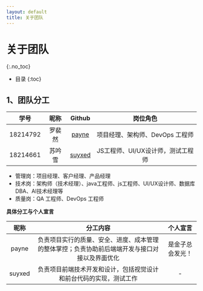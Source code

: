 ```yaml
---
layout: default
title: 关于团队
---
```


# 关于团队
{:.no_toc}

* 目录
{:toc}

## 1、团队分工

|学号|昵称|Github|岗位角色|
|:--:|:--:|:--:|:--:|
|18214792|罗裴然|[payne](https://github.com/micblo)|项目经理、架构师、DevOps 工程师|
|18214661|苏吟雪|[suyxed](https://github.com/suyxed)|JS工程师、UI/UX设计师，测试工程师|

* 管理岗：项目经理、客户经理、产品经理
* 技术岗：架构师（技术经理）、java工程师、js工程师、UI/UX设计师、数据库DBA、AI技术经理等
* 质量岗：QA 工程师、DevOps 工程师

**具体分工与个人宣言**

|昵称|分工内容|个人宣言|
|:--:|:--:|:--:|
|payne|负责项目实行的质量、安全、进度、成本管理的整体掌控；负责协助前后端端开发与接口对接以及界面优化|是金子总会发光！|
|suyxed|负责项目前端技术开发和设计，包括视觉设计和前台代码的实现，测试工作|-|
